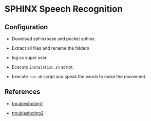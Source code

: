 # SPHINX Speech Recognition

## Configuration

* Download sphinxbase and pocket sphinx.

* Extract all files and rename the folders

* log as super user.

* Ececute `instalation.sh` script.

* Execute `run.sh` script and speak the words to make the movement.

## References

* [troubleshoting1](https://cmusphinx.github.io/wiki/faq/#q-failed-to-open-audio-devicedevdsp-no-such-file-or-directory)


* [troubleshoting2](https://launchpad.net/ubuntu/+source/alsa-lib)
